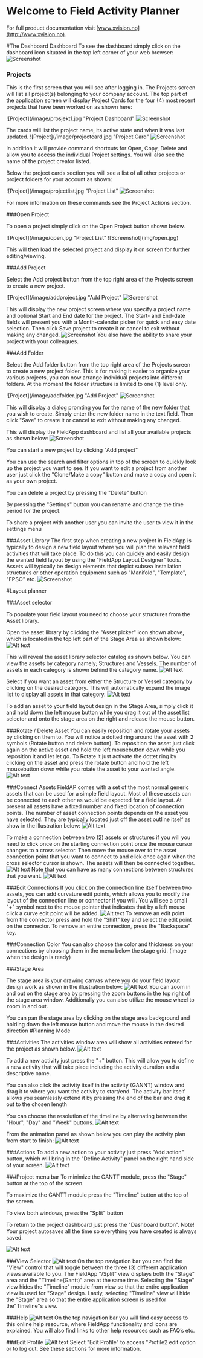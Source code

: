 # Welcome to Field Activity Planner

For full product documentation visit [www.xvision.no](http://www.xvision.no).

#The Dashboard
Dashboard
To see the dashboard simply click on the dashboard icon situated in the top left corner of your web browser:
![Screenshot](image/dashboard.jpg)

### Projects

This is the first screen that you will see after logging in. The Projects screen will list all project(s) belonging to your company account. The top part of the application screen will display Project Cards for the four (4) most recent projects that have been worked on as shown here:

![Project](/image/prosjekt1.jpg "Project Dashboard"
![Screenshot](img/prosjekt1.jpg)

The cards will list the project name, its active state and when it was last updated. 
![Project](/image/projectcard.jpg "Project Card"
![Screenshot](img/projectcard.jpg)

In addition it will provide command shortcuts for Open, Copy, Delete and allow you to access the individual Project settings. You will also see the name of the project creator listed. 

Below the project cards section you will see a list of all other projects or project folders for your account as shown: 

![Project](/image/projectlist.jpg "Project List"
![Screenshot](img/projectlist.jpg)

For more information on these commands see the Project Actions section.

###Open Project

To open a project simply click on the Open Project button shown below.
<div style="text-align:left" markdown="1">
![Project](/image/open.jpg "Project List"
![Screenshot](img/open.jpg)

This will then load the selected project and display it on screen for further editing/viewing.

###Add Project

Select the Add project button from the top right area of the Projects screen to create a new project. 

![Project](/image/addproject.jpg "Add Project"
![Screenshot](img/addproject.jpg)

This will display the new project screen where you specify a project name and optional Start and End date for the project. The Start- and End-date fields will present you with a Month-calendar picker for quick and easy date selection. Then click Save project to create it or cancel to exit without making any changed.
![Screenshot](image/add_project_card.jpg)
You also have the ability to share your project with your colleagues.

###Add Folder

Select the Add folder button from the top right area of the Projects screen to create a new project folder. This is for making it easier to organize your various projects, you can now arrange individual projects into different folders. At the moment the folder structure is limited to one (1) level only. 

![Project](/image/addfolder.jpg "Add Project"
![Screenshot](img/addfolder.jpg)

This will display a dialog promting you for the name of the new folder that you wish to create. Simply enter the new folder name in the text field. Then click "Save" to create it or cancel to exit without making any changed.



This will display the FieldApp dashboard and list all your available projects as shown below:
![Screenshot](image/dashboard_overview.jpg)

You can start a new project by clicking "Add project"

You can use the search and filter options in top of the screen to quickly look up the project you want to see. If you want to edit a project from another user just click the "Clone/Make a copy" button and make a copy and open it as your own project.

You can delete a project by pressing the "Delete" button

By pressing the "Settings" button you can rename and change the time period for the project.

To share a project with another user you can invite the user to view it in the settings menu

###Asset Library
The first step when creating a new project in FieldApp is typically to design a new field layout where you will plan the relevant field activities that will take place. To do this you can quickly and easily design the wanted field layout by using the "FieldApp Layout Designer" tools. Assets will typically be design elements that depict subsea installation structures or other operation equipment such as "Manifold", "Template", "FPSO" etc. 
![Screenshot](image/asset_library.jpg)


#Layout planner

###Asset selector

To populate your field layout you need to choose your structures from the Asset library.

Open the asset library by clicking the "Asset picker" icon shown above, which is located in the top left part of the Stage Area as shown below:
![Alt text](image/asset_lib_button.jpg)

This will reveal the asset library selector catalog as shown below. You can view the assets by category namely; Structures and Vessels. The number of assets in each category is shown behind the category name.
![Alt text](image/asset_list.jpg)

Select if you want an asset from either the Structure or Vessel category by clicking on the desired category. This will automatically expand the image list to display all assets in that category.
![Alt text](image/vessels.jpg)

To add an asset to your field layout design in the Stage Area, simply click it and hold down the left mouse button while you drag it out of the asset list selector and onto the stage area on the right and release the mouse button.

###Rotate / Delete Asset
You can easily reposition and rotate your assets by clicking on them to. You will notice a dotted ring around the asset with 2 symbols (Rotate button and delete button).
To reposition the asset just click again on the active asset and hold the left mousebutton down while you reposition it and let let go. To Rotate it just activate the dottet ring by clicking on the asset and press the rotate button and hold the left mousebutton down while you rotate the asset to your wanted angle.
![Alt text](image/rotate.jpg)

###Connect Assets
FieldAP comes with a set of the most normal generic assets that can be used for a simple field layout. Most of these assets can be connected to each other as would be expected for a field layout. At present all assets have a fixed number and fixed location of connection points. 
The number of asset connection points depends on the asset you have selected. They are typically located just off the asset outline itself as show in the illustration below:
![Alt text](image/manifold.jpg)

To make a connection between two (2) assets or structures if you will you need to click once on the starting connection point once the mouse cursor changes to a cross selector. Then move the mouse over to the asset connection point that you want to connect to and click once again when the cross selector cursor is shown. The assets will then be connected together.
![Alt text](image/connection.jpg)
Note that you can have as many connections between structures that you want.
![Alt text](image/multiple_connections.jpg)

###Edit Connections
If you click on the connection line itself between two assets, you can add curvature edit points, which allows you to modify the layout of the connection line or connector if you will. You will see a small "+" symbol next to the mouse pointer that indicates that by a left mouse click a curve edit point will be added.
![Alt text](image/curves.jpg)
To remove an edit point from the connector press and hold the "Shift" key and select the edit point on the connector. To remove an entire connection, press the "Backspace" key.

###Connection Color
You can also choose the color and thickness on your connections by choosing them in the menu below the stage grid.
(image when the design is ready)

###Stage Area

The stage area is your drawing canvas where you do your field layout design work as shown in the illustration below:
![Alt text](image/stage_area.JPG)
You can zoom in and out on the stage area by pressing the zoom buttons in the top right of the stage area window.
Additionally you can also utilize the mouse wheel to zoom in and out.

You can pan the stage area by clicking on the stage area background and holding down the left mouse button and move the mouse in the desired direction
#Planning Mode

###Activities
The activities window area will show all activities entered for the project as shown below. 
![Alt text](image/activities.JPG)

To add a new activity just press the "+" button. This will allow you to define a new activity that will take place including the activity duration and a descriptive name. 

You can also click the activity itself in the activity (GANNT) window and drag it to where you want the activity to start/end. The activity bar itself allows you seamlessly extend it by pressing the end of the bar and drag it out to the chosen length

You can choose the resolution of the timeline by alternating between the "Hour", "Day" and "Week" buttons.
![Alt text](image/time_resolution.JPG)

From the animation panel as shown below you can play the activity plan from start to finish:
![Alt text](image/play_pause.JPG)

###Actions
To add a new action to your activity just press "Add action" button, which will bring in the "Define Activity" panel on the right hand side of your screen.
![Alt text](image/actions.JPG)

###Project menu bar
To minimize the GANTT module, press the "Stage" button at the top of the screen.

To maximize the GANTT module press the "Timeline" button at the top of the screen.

To view both windows, press the "Split" button

To return to the project dashboard just press the "Dashboard button". Note! Your project autosaves all the time so everything you have created is always saved.

![Alt text](image/top_bar.JPG)

###View Selector
![Alt text](image/view_selector.JPG)
On the top navigation bar you can find the "View" control that will toggle between the three (3) different application views available to you. The FieldApp "/Split" view displays both the "Stage" area and the "Timeline(Gantt)" area at the same time. Selecting the "Stage" view hides the "Timeline" module from view so that the entire application view is used for "Stage" design. Lastly, selecting "Timeline" view will hide the "Stage" area so that the entire application screen is used for the"Timeline"s view.

###Help
![Alt text](image/help_icon.JPG)
On the top navigation bar you will find easy access to this online help resource, where FieldApp functionality and icons are explained. You will also find links to other help resources such as FAQ’s etc.

###Edit Profile
![Alt text](image/profile.JPG)
Select "Edit Profile" to access "Profile2 edit option or to log out. See these sections for more information.